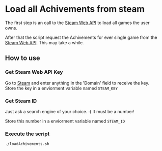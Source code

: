 # Load all Achivements from steam
The first step is an call to the [Steam Web API](https://developer.valvesoftware.com/wiki/Steam_Web_API#GetOwnedGames_.28v0001.29) to
load all games the user owns.

After that the script request the Achivements for ever single game from the [Steam Web API](https://developer.valvesoftware.com/wiki/Steam_Web_API#GetPlayerAchievements_.28v0001.29). This may take a while.


## How to use
### Get Steam Web API Key
Go to [Steam](https://steamcommunity.com/dev/apikey) and enter anything in the 'Domain' field to receive the key.
Store the key in a enviorment variable named ```STEAM_KEY``` 

### Get Steam ID
Just ask a search engine of your choice. :)
It must be a number!

Store this number in a enviorment variable named ```STEAM_ID```


### Execute the script
```
./loadAchivements.sh
```
